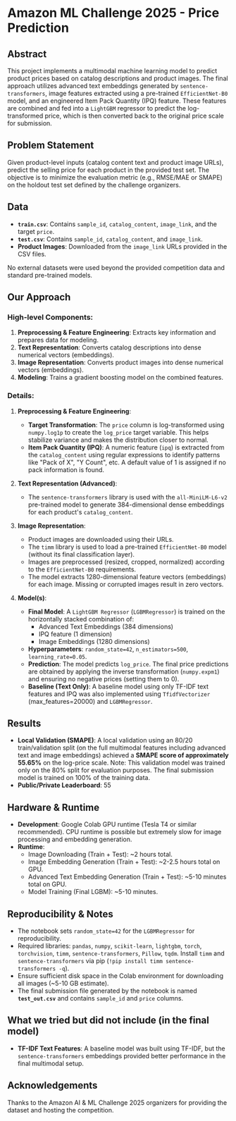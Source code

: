 # Amazon ML Challenge 2025 - Price Prediction

## Abstract

This project implements a multimodal machine learning model to predict product prices based on catalog descriptions and product images. The final approach utilizes advanced text embeddings generated by `sentence-transformers`, image features extracted using a pre-trained `EfficientNet-B0` model, and an engineered Item Pack Quantity (IPQ) feature. These features are combined and fed into a `LightGBM` regressor to predict the log-transformed price, which is then converted back to the original price scale for submission.

## Problem Statement

Given product-level inputs (catalog content text and product image URLs), predict the selling price for each product in the provided test set. The objective is to minimize the evaluation metric (e.g., RMSE/MAE or SMAPE) on the holdout test set defined by the challenge organizers.

## Data

* **`train.csv`**: Contains `sample_id`, `catalog_content`, `image_link`, and the target `price`.
* **`test.csv`**: Contains `sample_id`, `catalog_content`, and `image_link`.
* **Product Images**: Downloaded from the `image_link` URLs provided in the CSV files.

No external datasets were used beyond the provided competition data and standard pre-trained models.

## Our Approach

### High-level Components:

1.  **Preprocessing & Feature Engineering**: Extracts key information and prepares data for modeling.
2.  **Text Representation**: Converts catalog descriptions into dense numerical vectors (embeddings).
3.  **Image Representation**: Converts product images into dense numerical vectors (embeddings).
4.  **Modeling**: Trains a gradient boosting model on the combined features.

### Details:

1.  **Preprocessing & Feature Engineering**:
    * **Target Transformation**: The `price` column is log-transformed using `numpy.log1p` to create the `log_price` target variable. This helps stabilize variance and makes the distribution closer to normal.
    * **Item Pack Quantity (IPQ)**: A numeric feature (`ipq`) is extracted from the `catalog_content` using regular expressions to identify patterns like "Pack of X", "Y Count", etc. A default value of 1 is assigned if no pack information is found.

2.  **Text Representation (Advanced)**:
    * The `sentence-transformers` library is used with the `all-MiniLM-L6-v2` pre-trained model to generate 384-dimensional dense embeddings for each product's `catalog_content`.

3.  **Image Representation**:
    * Product images are downloaded using their URLs.
    * The `timm` library is used to load a pre-trained `EfficientNet-B0` model (without its final classification layer).
    * Images are preprocessed (resized, cropped, normalized) according to the `EfficientNet-B0` requirements.
    * The model extracts 1280-dimensional feature vectors (embeddings) for each image. Missing or corrupted images result in zero vectors.

4.  **Model(s)**:
    * **Final Model**: A `LightGBM Regressor` (`LGBMRegressor`) is trained on the horizontally stacked combination of:
        * Advanced Text Embeddings (384 dimensions)
        * IPQ feature (1 dimension)
        * Image Embeddings (1280 dimensions)
    * **Hyperparameters**: `random_state=42`, `n_estimators=500`, `learning_rate=0.05`.
    * **Prediction**: The model predicts `log_price`. The final price predictions are obtained by applying the inverse transformation (`numpy.expm1`) and ensuring no negative prices (setting them to 0).
    * **Baseline (Text Only)**: A baseline model using only TF-IDF text features and IPQ was also implemented using `TfidfVectorizer` (max_features=20000) and `LGBMRegressor`.

## Results

* **Local Validation (SMAPE)**: A local validation using an 80/20 train/validation split (on the full multimodal features including advanced text and image embeddings) achieved a **SMAPE score of approximately 55.65%** on the log-price scale. Note: This validation model was trained only on the 80% split for evaluation purposes. The final submission model is trained on 100% of the training data.
* **Public/Private Leaderboard**: 55

## Hardware & Runtime

* **Development**: Google Colab GPU runtime (Tesla T4 or similar recommended). CPU runtime is possible but extremely slow for image processing and embedding generation.
* **Runtime**:
    * Image Downloading (Train + Test): ~2 hours total.
    * Image Embedding Generation (Train + Test): ~2-2.5 hours total on GPU.
    * Advanced Text Embedding Generation (Train + Test): ~5-10 minutes total on GPU.
    * Model Training (Final LGBM): ~5-10 minutes.

## Reproducibility & Notes

* The notebook sets `random_state=42` for the `LGBMRegressor` for reproducibility.
* Required libraries: `pandas`, `numpy`, `scikit-learn`, `lightgbm`, `torch`, `torchvision`, `timm`, `sentence-transformers`, `Pillow`, `tqdm`. Install `timm` and `sentence-transformers` via pip (`!pip install timm sentence-transformers -q`).
* Ensure sufficient disk space in the Colab environment for downloading all images (~5-10 GB estimate).
* The final submission file generated by the notebook is named **`test_out.csv`** and contains `sample_id` and `price` columns.

## What we tried but did not include (in the final model)

* **TF-IDF Text Features**: A baseline model was built using TF-IDF, but the `sentence-transformers` embeddings provided better performance in the final multimodal setup.

## Acknowledgements

Thanks to the Amazon AI & ML Challenge 2025 organizers for providing the dataset and hosting the competition.
